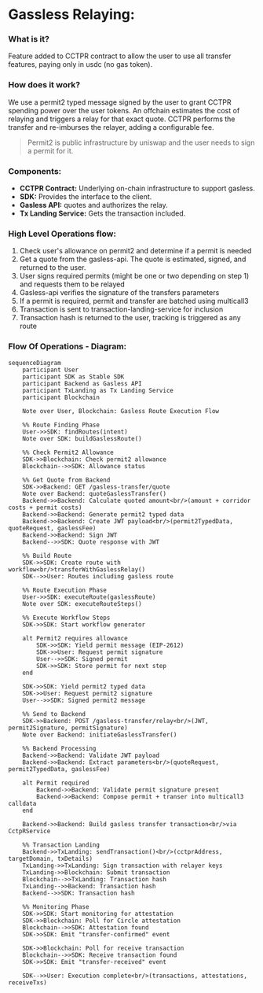 # Gassless Relaying:
### What is it?
Feature added to CCTPR contract to allow the user to use all transfer features, paying only in usdc (no gas token).
### How does it work?
We use a permit2 typed message signed by the user to grant CCTPR spending power over the user tokens.
An offchain estimates the cost of relaying and triggers a relay for that exact quote.
CCTPR performs the transfer and re-imburses the relayer, adding a configurable fee.

> Permit2 is public infrastructure by uniswap and the user needs to sign a permit for it.

### Components:
- **CCTPR Contract:** Underlying on-chain infrastructure to support gasless.
- **SDK:** Provides the interface to the client.
- **Gasless API:** quotes and authorizes the relay.
- **Tx Landing Service:** Gets the transaction included.


### High Level Operations flow:
1. Check user's allowance on permit2 and determine if a permit is needed
2. Get a quote from the gasless-api. The quote is estimated, signed, and returned to the user.
3. User signs required permits (might be one or two depending on step 1) and requests them to be relayed
4. Gasless-api verifies the signature of the transfers parameters
5. If a permit is required, permit and transfer are batched using multicall3
6. Transaction is sent to transaction-landing-service for inclusion
5. Transaction hash is returned to the user, tracking is triggered as any route

### Flow Of Operations - Diagram:

```mermaid
sequenceDiagram
    participant User
    participant SDK as Stable SDK
    participant Backend as Gasless API
    participant TxLanding as Tx Landing Service
    participant Blockchain

    Note over User, Blockchain: Gasless Route Execution Flow

    %% Route Finding Phase
    User->>SDK: findRoutes(intent)
    Note over SDK: buildGaslessRoute()
    
    %% Check Permit2 Allowance
    SDK->>Blockchain: Check permit2 allowance
    Blockchain-->>SDK: Allowance status
    
    %% Get Quote from Backend
    SDK->>Backend: GET /gasless-transfer/quote
    Note over Backend: quoteGaslessTransfer()
    Backend->>Backend: Calculate quoted amount<br/>(amount + corridor costs + permit costs)
    Backend->>Backend: Generate permit2 typed data
    Backend->>Backend: Create JWT payload<br/>(permit2TypedData, quoteRequest, gaslessFee)
    Backend->>Backend: Sign JWT
    Backend-->>SDK: Quote response with JWT
    
    %% Build Route
    SDK->>SDK: Create route with workflow<br/>transferWithGaslessRelay()
    SDK-->>User: Routes including gasless route

    %% Route Execution Phase
    User->>SDK: executeRoute(gaslessRoute)
    Note over SDK: executeRouteSteps()
    
    %% Execute Workflow Steps
    SDK->>SDK: Start workflow generator
    
    alt Permit2 requires allowance
        SDK->>SDK: Yield permit message (EIP-2612)
        SDK->>User: Request permit signature
        User-->>SDK: Signed permit
        SDK->>SDK: Store permit for next step
    end
    
    SDK->>SDK: Yield permit2 typed data
    SDK->>User: Request permit2 signature
    User-->>SDK: Signed permit2 message
    
    %% Send to Backend
    SDK->>Backend: POST /gasless-transfer/relay<br/>(JWT, permit2Signature, permitSignature)
    Note over Backend: initiateGaslessTransfer()
    
    %% Backend Processing
    Backend->>Backend: Validate JWT payload
    Backend->>Backend: Extract parameters<br/>(quoteRequest, permit2TypedData, gaslessFee)
    
    alt Permit required
        Backend->>Backend: Validate permit signature present
        Backend->>Backend: Compose permit + transer into multicall3 calldata
    end
    
    Backend->>Backend: Build gasless transfer transaction<br/>via CctpRService
    
    %% Transaction Landing
    Backend->>TxLanding: sendTransaction()<br/>(cctprAddress, targetDomain, txDetails)
    TxLanding->>TxLanding: Sign transaction with relayer keys
    TxLanding->>Blockchain: Submit transaction
    Blockchain-->>TxLanding: Transaction hash
    TxLanding-->>Backend: Transaction hash
    Backend-->>SDK: Transaction hash
    
    %% Monitoring Phase
    SDK->>SDK: Start monitoring for attestation
    SDK->>Blockchain: Poll for Circle attestation
    Blockchain-->>SDK: Attestation found
    SDK->>SDK: Emit "transfer-confirmed" event
    
    SDK->>Blockchain: Poll for receive transaction
    Blockchain-->>SDK: Receive transaction found
    SDK->>SDK: Emit "transfer-received" event
    
    SDK-->>User: Execution complete<br/>(transactions, attestations, receiveTxs)
```